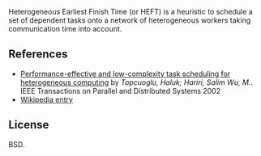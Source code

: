 Heterogeneous Earliest Finish Time (or HEFT) is a heuristic to schedule a set of dependent tasks onto a network of heterogeneous workers taking communication time into account.

References
----------

* [Performance-effective and low-complexity task scheduling for heterogeneous computing](http://ieeexplore.ieee.org/xpls/abs_all.jsp?arnumber=993206) by *Topcuoglu, Haluk; Hariri, Salim Wu, M.*.  IEEE Transactions on Parallel and Distributed Systems 2002
* [Wikipedia entry](http://en.wikipedia.org/wiki/Heterogeneous_Earliest_Finish_Time)

License
-------

BSD.
